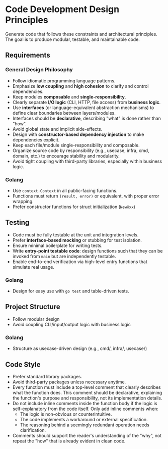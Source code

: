 # Code Development Design Principles

Generate code that follows these constraints and architectural principles. The goal is to produce modular, testable, and maintainable code.

## Requirements

### General Design Philosophy

- Follow idiomatic programming language patterns.
- Emphasize **low coupling** and **high cohesion** to clarify and control dependencies.
- Keep modules **composable** and **single-responsibility**.
- Clearly separate **I/O logic** (CLI, HTTP, file access) from **business logic**.
- Use **interfaces** (or language-equivalent abstraction mechanisms) to define clear boundaries between layers/modules.
- Interfaces should be **declarative**, describing "what" is done rather than "how".
- Avoid global state and implicit side-effects.
- Design with **constructor-based dependency injection** to make dependencies explicit.
- Keep each file/module single-responsibility and composable.
- Organize source code by responsibility (e.g., usecase, infra, cmd, domain, etc.) to encourage stability and modularity.
- Avoid tight coupling with third-party libraries, especially within business logic.

### Golang

- Use `context.Context` in all public-facing functions.
- Functions must return `(result, error)` or equivalent, with proper error wrapping.
- Prefer constructor functions for struct initialization (`NewXxx`)

## Testing

- Code must be fully testable at the unit and integration levels.
- Prefer **interface-based mocking** or stubbing for test isolation.
- Ensure minimal boilerplate for writing tests.
- Write **entry-point testable code**: design functions such that they can be invoked from `main` but are independently testable.
- Enable end-to-end verification via high-level entry functions that simulate real usage.

### Golang

- Design for easy use with `go test` and table-driven tests.

## Project Structure

- Follow modular design
- Avoid coupling CLI/input/output logic with business logic

### Golang

- Structure as usecase-driven design (e.g., cmd/, infra/, usecase/)

## Code Style

- Prefer standard library packages.
- Avoid third-party packages unless necessary anytime.
- Every function must include a top-level comment that clearly describes what the function does. This comment should be declarative, explaining the function's purpose and responsibility, not its implementation details.
- Do not include inline comments inside the function body if the logic is self-explanatory from the code itself. Only add inline comments when:
    - The logic is non-obvious or counterintuitive.
    - The code implements a workaround or external specification.
    - The reasoning behind a seemingly redundant operation needs clarification.
- Comments should support the reader's understanding of the "why", not repeat the "how" that is already evident in clean code.

